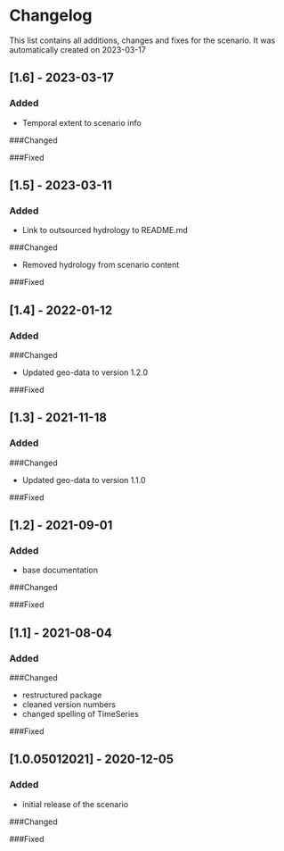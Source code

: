 # Changelog
This list contains all additions, changes and fixes for the scenario.
It was automatically created on 2023-03-17

## [1.6] - 2023-03-17
### Added
- Temporal extent to scenario info

###Changed

###Fixed


## [1.5] - 2023-03-11
### Added
- Link to outsourced hydrology to README.md

###Changed
- Removed hydrology from scenario content

###Fixed


## [1.4] - 2022-01-12
### Added

###Changed
- Updated geo-data to version 1.2.0

###Fixed


## [1.3] - 2021-11-18
### Added

###Changed
- Updated geo-data to version 1.1.0

###Fixed


## [1.2] - 2021-09-01
### Added
- base documentation

###Changed

###Fixed


## [1.1] - 2021-08-04
### Added

###Changed
- restructured package
- cleaned version numbers
- changed spelling of TimeSeries

###Fixed


## [1.0.05012021] - 2020-12-05
### Added
- initial release of the scenario

###Changed

###Fixed
